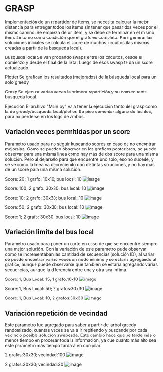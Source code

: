 # GRASP
Implementación de un repartidor de items, se necesita calcular la mejor distancia para entregar todos los items sin tener que pasar dos veces por el mismo camino. 
Se empieza de un item, y se debe de terminar en el mismo item. 
Se tomo como condición que el grafo es completo.
Para generar las soluciones iniciales se calcula el score de muchos circuitos (las mismas creadas a partir de la busqueda local). 

Búsqueda local
Se van probando swaps entre los circuitos, desde el comienzo y desde el final de la lista. Luego de esos swasp te da un score actualizado

Plotter
Se grafican los resultados (mejorados) de la búsqueda local para un solo greedy 

Grasp
Se ejecuta varias veces la primera repartición y su consecuente busqueda local.

Ejecución
El archivo "Main.py" va a tener la ejecución tanto del grasp como la de greedy/busqueda local/plotter. Se pide comentar alguno de los dos, para no perderse en los logs de ambos.

## Variación veces permitidas por un score
Parametro usado para no seguir buscando scores en caso de no encontrar mejoraias. Como se pueden observar en los graficos posteriores, se puede observar para una misma linea como hay más de dos score para una misma solución. Pero al dejarselo para que encuentre uno solo, eso no sucede, y se ve como la linea va decreciendo con distintas soluciones, y no hay más de un score para una misma solución.

Score: 20; 1 grafo: 10x10; bus local: 10 
![image](https://github.com/natirodriguez/grasp-delivery-man/assets/1548366/be734e10-6f6a-4681-964f-0c52d2cf6be5)

Score: 100; 2 grafo: 30x30; bus local: 10
![image](https://github.com/natirodriguez/grasp-delivery-man/assets/1548366/2a890a49-bbb4-452f-96ca-92bc0a08b4e0)

Score: 10; 2 grafo: 30x30; bus local: 10
![image](https://github.com/natirodriguez/grasp-delivery-man/assets/1548366/aaf88b89-7f62-4e04-bdad-5047d1a0fe8b)

Score: 50; 2 grafo: 30x30; bus local: 10
![image](https://github.com/natirodriguez/grasp-delivery-man/assets/1548366/13c94508-2fec-4eec-ab50-44119829af27)

Score: 1; 2 grafo: 30x30; bus local: 10
![image](https://github.com/natirodriguez/grasp-delivery-man/assets/1548366/c2c535a3-20c6-44ef-af40-b58573d4d4a3)


## Variación limite del bus local
Parametro usado para poner un corte en caso de que se encuentre siempre una mejor solución. Con la variación de este parametro pude observar como se incrementaban las cantidad de secuencias (solución ID), al variar se puede encontrar varias veces un nodo minimo y se estaría agregando al grafico, aunque puede observarse que también se estaría agregando varias secuencias, aunque la diferencia entre una y otra sea infima. 

Score: 1, Bus Local: 15; 1 grafo:10x10
![image](https://github.com/natirodriguez/grasp-delivery-man/assets/1548366/85172369-5295-476d-8997-bb5f9ae6203d)

Score: 1, Bus Local: 50; 2 grafos:30x30
![image](https://github.com/natirodriguez/grasp-delivery-man/assets/1548366/d9dffbf5-d6e0-411c-a4c1-ec6052d87147)

Score: 1, Bus Local: 10; 2 grafos:30x30
![image](https://github.com/natirodriguez/grasp-delivery-man/assets/1548366/695ddd36-3a05-49ff-b8b5-a5f8fe6edcf7)


## Variación repetición de vecindad
Este parametro fue agregado para saber a partir del arbol greedy randomizado, cuantas veces se va a ir repitiendo y buscando por cada vecino o posible solucion swapeada. Este cambio hace que se tarde más o menos tiempo en procesar toda la información, ya que cuanto más alto sea este parametro más tiempo tardará en compilar. 

2 grafos:30x30; vecindad:100 
![image](https://github.com/natirodriguez/grasp-delivery-man/assets/1548366/2e6934f7-cec8-4a6d-bac7-3010f52a19dc)

2 grafos:30x30; vecindad:30 
![image](https://github.com/natirodriguez/grasp-delivery-man/assets/1548366/7f20d01b-2278-4827-aa48-14ee00f123ad)

